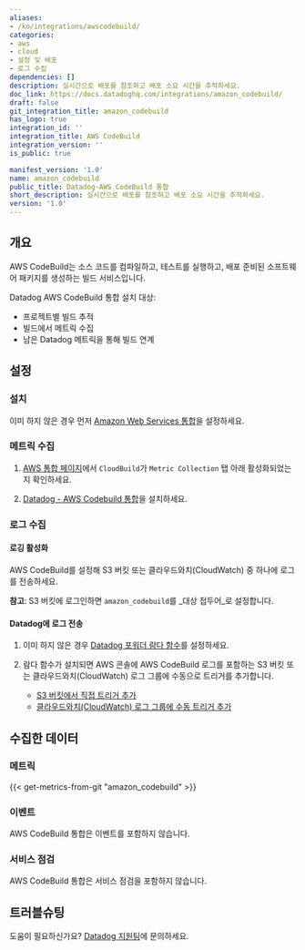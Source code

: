 ```yaml
---
aliases:
- /ko/integrations/awscodebuild/
categories:
- aws
- cloud
- 설정 및 배포
- 로그 수집
dependencies: []
description: 실시간으로 배포를 참조하고 배포 소요 시간을 추적하세요.
doc_link: https://docs.datadoghq.com/integrations/amazon_codebuild/
draft: false
git_integration_title: amazon_codebuild
has_logo: true
integration_id: ''
integration_title: AWS CodeBuild
integration_version: ''
is_public: true

manifest_version: '1.0'
name: amazon_codebuild
public_title: Datadog-AWS CodeBuild 통합
short_description: 실시간으로 배포를 참조하고 배포 소요 시간을 추적하세요.
version: '1.0'
---
```


<!--  SOURCED FROM https://github.com/DataDog/dogweb -->
## 개요

AWS CodeBuild는 소스 코드를 컴파일하고, 테스트를 실행하고, 배포 준비된 소프트웨어 패키지를 생성하는 빌드 서비스입니다.

Datadog AWS CodeBuild 통합 설치 대상:

- 프로젝트별 빌드 추적
- 빌드에서 메트릭 수집
- 남은 Datadog 메트릭을 통해 빌드 연계

## 설정

### 설치

이미 하지 않은 경우 먼저 [Amazon Web Services 통합][1]을 설정하세요.

### 메트릭 수집

1. [AWS 통합 페이지][2]에서 `CloudBuild`가 `Metric Collection` 탭 아래 활성화되었는지 확인하세요.

2. [Datadog - AWS Codebuild 통합][3]을 설치하세요.

### 로그 수집

#### 로깅 활성화

AWS CodeBuild를 설정해 S3 버킷 또는 클라우드와치(CloudWatch) 중 하나에 로그를 전송하세요.

**참고**: S3 버킷에 로그인하면 `amazon_codebuild`를 _대상 접두어_로 설정합니다.

#### Datadog에 로그 전송

1. 이미 하지 않은 경우 [Datadog 포워더 람다 함수][4]를 설정하세요.
2. 람다 함수가 설치되면 AWS 콘솔에 AWS CodeBuild 로그를 포함하는 S3 버킷 또는 클라우드와치(CloudWatch) 로그 그룹에 수동으로 트리거를 추가합니다.

    - [S3 버킷에서 직접 트리거 추가][5]
    - [클라우드와치(CloudWatch) 로그 그룹에 수동 트리거 추가][6]

## 수집한 데이터

### 메트릭
{{< get-metrics-from-git "amazon_codebuild" >}}


### 이벤트

AWS CodeBuild 통합은 이벤트를 포함하지 않습니다.

### 서비스 점검

AWS CodeBuild 통합은 서비스 점검을 포함하지 않습니다.

## 트러블슈팅

도움이 필요하신가요? [Datadog 지원팀][8]에 문의하세요.

[1]: https://docs.datadoghq.com/ko/integrations/amazon_web_services/
[2]: https://app.datadoghq.com/integrations/amazon-web-services
[3]: https://app.datadoghq.com/integrations/amazon-codebuild
[4]: https://docs.datadoghq.com/ko/logs/guide/forwarder/
[5]: https://docs.datadoghq.com/ko/integrations/amazon_web_services/?tab=allpermissions#collecting-logs-from-s3-buckets
[6]: https://docs.datadoghq.com/ko/integrations/amazon_web_services/?tab=allpermissions#collecting-logs-from-cloudwatch-log-group
[7]: https://github.com/DataDog/dogweb/blob/prod/integration/amazon_codebuild/amazon_codebuild_metadata.csv
[8]: https://docs.datadoghq.com/ko/help/
